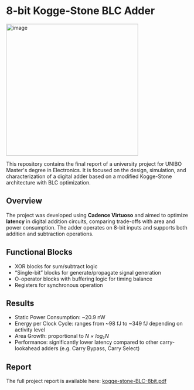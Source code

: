 # 8-bit Kogge-Stone BLC Adder

<img width="360" alt="image" src="https://github.com/user-attachments/assets/e88df524-e8c9-485e-aae0-1dfafa9d9282" />


This repository contains the final report of a university project for UNIBO Master's degree in Electronics. It is focused on the design, simulation, and characterization of a digital adder based on a modified Kogge-Stone architecture with BLC optimization.

## Overview

The project was developed using **Cadence Virtuoso** and aimed to optimize **latency** in digital addition circuits, comparing trade-offs with area and power consumption. The adder operates on 8-bit inputs and supports both addition and subtraction operations.

## Functional Blocks
  - XOR blocks for sum/subtract logic
  - “Single-bit” blocks for generate/propagate signal generation
  - O-operator blocks with buffering logic for timing balance
  - Registers for synchronous operation

## Results

- Static Power Consumption: ~20.9 nW
- Energy per Clock Cycle: ranges from ~98 fJ to ~349 fJ depending on activity level
- Area Growth: proportional to _N × log₂N_
- Performance: significantly lower latency compared to other carry-lookahead adders (e.g. Carry Bypass, Carry Select)

## Report

The full project report is available here: [kogge-stone-BLC-8bit.pdf](kogge-stone-BLC-8bit.pdf)

